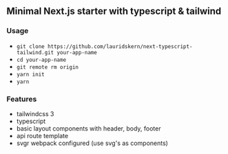 ## Minimal Next.js starter with typescript & tailwind

### Usage

- `git clone https://github.com/lauridskern/next-typescript-tailwind.git your-app-name`
- `cd your-app-name`
- `git remote rm origin`
- `yarn init`
- `yarn`

### Features

- tailwindcss 3
- typescript
- basic layout components with header, body, footer
- api route template
- svgr webpack configured (use svg's as components)

